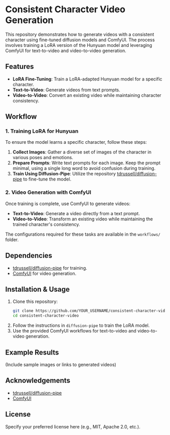 # Consistent Character Video Generation

This repository demonstrates how to generate videos with a consistent character using fine-tuned diffusion models and ComfyUI. The process involves training a LoRA version of the Hunyuan model and leveraging ComfyUI for text-to-video and video-to-video generation.

## Features
- **LoRA Fine-Tuning**: Train a LoRA-adapted Hunyuan model for a specific character.
- **Text-to-Video**: Generate videos from text prompts.
- **Video-to-Video**: Convert an existing video while maintaining character consistency.

## Workflow

### 1. Training LoRA for Hunyuan
To ensure the model learns a specific character, follow these steps:

1. **Collect Images**: Gather a diverse set of images of the character in various poses and emotions.
2. **Prepare Prompts**: Write text prompts for each image. Keep the prompt minimal, using a single long word to avoid confusion during training.
3. **Train Using Diffusion-Pipe**: Utilize the repository [tdrussell/diffusion-pipe](https://github.com/tdrussell/diffusion-pipe) to fine-tune the model.

### 2. Video Generation with ComfyUI
Once training is complete, use ComfyUI to generate videos:

- **Text-to-Video**: Generate a video directly from a text prompt.
- **Video-to-Video**: Transform an existing video while maintaining the trained character's consistency.

The configurations required for these tasks are available in the `workflows/` folder.

## Dependencies
- [tdrussell/diffusion-pipe](https://github.com/tdrussell/diffusion-pipe) for training.
- [ComfyUI](https://github.com/comfyanonymous/ComfyUI) for video generation.

## Installation & Usage
1. Clone this repository:
   ```bash
   git clone https://github.com/YOUR_USERNAME/consistent-character-video.git
   cd consistent-character-video
   ```
2. Follow the instructions in `diffusion-pipe` to train the LoRA model.
3. Use the provided ComfyUI workflows for text-to-video and video-to-video generation.

## Example Results
(Include sample images or links to generated videos)

## Acknowledgements
- [tdrussell/diffusion-pipe](https://github.com/tdrussell/diffusion-pipe)
- [ComfyUI](https://github.com/comfyanonymous/ComfyUI)

## License
Specify your preferred license here (e.g., MIT, Apache 2.0, etc.).

